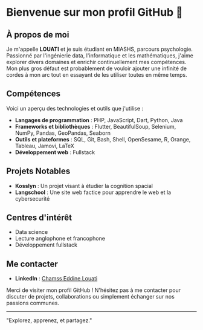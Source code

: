 # Bienvenue sur mon profil GitHub 👋

## À propos de moi

Je m'appelle **LOUATI** et je suis étudiant en MIASHS, parcours psychologie. Passionné par l'ingénierie data, l'informatique et les mathématiques, j'aime explorer divers domaines et enrichir continuellement mes compétences. Mon plus gros défaut est probablement de vouloir ajouter une infinité de cordes à mon arc tout en essayant de les utiliser toutes en même temps.

## Compétences

Voici un aperçu des technologies et outils que j'utilise :

- **Langages de programmation** : PHP, JavaScript, Dart, Python, Java
- **Frameworks et bibliothèques** : Flutter, BeautifulSoup, Selenium, NumPy, Pandas, GeoPandas, Seaborn
- **Outils et plateformes** : SQL, Git, Bash, Shell, OpenSesame, R, Orange, Tableau, Jamovi, LaTeX
- **Développement web** : Fullstack

## Projets Notables

- **Kosslyn** : Un projet visant à étudier la cognition spacial
- **Langschool** : Une site web factice pour apprendre le web et la cybersecurité

## Centres d'intérêt

- Data science
- Lecture anglophone et francophone
- Développement fullstack


## Me contacter

- **LinkedIn** : [Chamss Eddine Louati](https://www.linkedin.com/in/chamss-eddine-louati-50a4992a0?utm_source=share&utm_campaign=share_via&utm_content=profile&utm_medium=ios_app)

Merci de visiter mon profil GitHub ! N'hésitez pas à me contacter pour discuter de projets, collaborations ou simplement échanger sur nos passions communes.

---

"Explorez, apprenez, et partagez."

